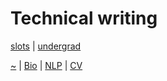 # Technical writing

[slots](/writing/technical-writing/slots/README.md) | [undergrad](/writing/technical-writing/undergrad/README.md)

[~](https://smbirnbaum.github.io/work) | [Bio](https://smbirnbaum.github.io/work/bio/) | [NLP](https://smbirnbaum.github.io/work/nlp/) | [CV](https://smbirnbaum.github.io/work/cv/)